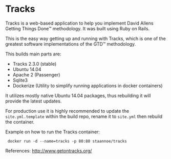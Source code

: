 Tracks
======

Tracks is a web-based application to help you implement David Allens Getting Things Done™ methodology. It was built using Ruby on Rails.

This is the easy way getting up and running with Tracks, which is one of the greatest software implementations of the GTD™ methodology.

This builds main parts are:
 - Tracks 2.3.0 (stable)
 - Ubuntu 14.04
 - Apache 2 (Passenger)
 - Sqlite3
 - Dockerize (Utility to simplify running applications in docker containers)

It utilizes mostly native Ubuntu 14.04 packages, thus rebuilding it will provide the latest updates.

For production use it is highly recommended to update the `site.yml.template` within the build repo, rename it to `site.yml` then rebuild the container.

Example on how to run the Tracks container:

     docker run -d --name=tracks -p 80:80 staannoe/tracks


 

References:
http://www.getontracks.org/

